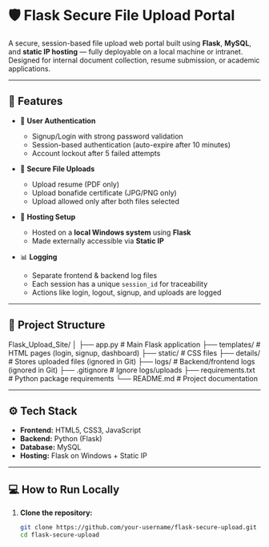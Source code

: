 # 🛡️ Flask Secure File Upload Portal

A secure, session-based file upload web portal built using **Flask**, **MySQL**, and **static IP hosting** — fully deployable on a local machine or intranet. Designed for internal document collection, resume submission, or academic applications.

---

## 🚀 Features

- 🔐 **User Authentication**
  - Signup/Login with strong password validation
  - Session-based authentication (auto-expire after 10 minutes)
  - Account lockout after 5 failed attempts

- 📂 **Secure File Uploads**
  - Upload resume (PDF only)
  - Upload bonafide certificate (JPG/PNG only)
  - Upload allowed only after both files selected

- 📡 **Hosting Setup**
  - Hosted on a **local Windows system** using **Flask**
  - Made externally accessible via **Static IP**

- 📊 **Logging**
  - Separate frontend & backend log files
  - Each session has a unique `session_id` for traceability
  - Actions like login, logout, signup, and uploads are logged

---

## 📁 Project Structure

Flask_Upload_Site/
│
├── app.py # Main Flask application
├── templates/ # HTML pages (login, signup, dashboard)
├── static/ # CSS files
├── details/ # Stores uploaded files (ignored in Git)
├── logs/ # Backend/frontend logs (ignored in Git)
├── .gitignore # Ignore logs/uploads
├── requirements.txt # Python package requirements
└── README.md # Project documentation



---

## ⚙️ Tech Stack

- **Frontend:** HTML5, CSS3, JavaScript
- **Backend:** Python (Flask)
- **Database:** MySQL
- **Hosting:** Flask on Windows + Static IP

---

## 💻 How to Run Locally

1. **Clone the repository:**
   ```bash
   git clone https://github.com/your-username/flask-secure-upload.git
   cd flask-secure-upload
